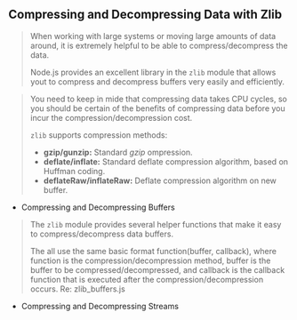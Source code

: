 ## Compressing and Decompressing Data with Zlib
> When working with large systems or moving large amounts of data around, it is extremely helpful to be able to 
> compress/decompress the data.
>
> Node.js provides an excellent library in the `zlib` module that allows yout to compress and decompress buffers
> very easily and efficiently.

> You need to keep in mide that compressing data takes CPU cycles, so you should be certain of the benefits of
> compressing data before you incur the compression/decompression cost.
>
> `zlib` supports compression methods:
> - **gzip/gunzip:** Standard *gzip* ompression.
> - **deflate/inflate:** Standard deflate compression algorithm, based on Huffman coding.
> - **deflateRaw/inflateRaw:** Deflate compression algorithm on new buffer.

  - Compressing and Decompressing Buffers
  > The `zlib` module provides several helper functions that make it easy to compress/decompress data buffers.
  >
  > The all use the same basic format function(buffer, callback), where function is the compression/decompression
  > method, buffer is the buffer to be compressed/decompressed, and callback is the callback function that is 
  > executed after the compression/decompression occurs. Re: zlib_buffers.js
  
  - Compressing and Decompressing Streams
  
